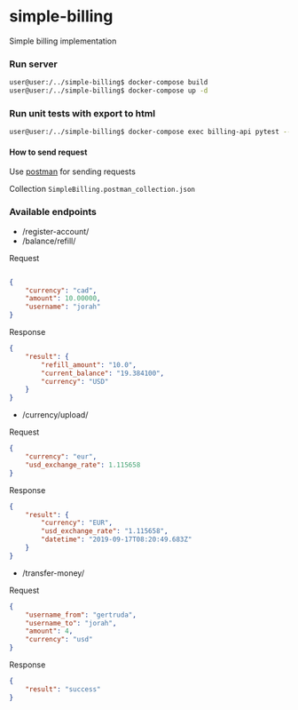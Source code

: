 # simple-billing
Simple billing implementation

### Run server
```bash
user@user:/../simple-billing$ docker-compose build
user@user:/../simple-billing$ docker-compose up -d
```

### Run unit tests with export to html
```bash
user@user:/../simple-billing$ docker-compose exec billing-api pytest --cov=./ --html=report.html
```

#### How to send request

Use [postman](https://www.getpostman.com/downloads/) for sending requests

Collection `SimpleBilling.postman_collection.json`


### Available endpoints

- /register-account/
- /balance/refill/

Request
```json

{
	"currency": "cad",
	"amount": 10.00000,
	"username": "jorah"
}
```
Response
```json
{
    "result": {
        "refill_amount": "10.0",
        "current_balance": "19.384100",
        "currency": "USD"
    }
}
```
- /currency/upload/

Request
```json
{
	"currency": "eur",
	"usd_exchange_rate": 1.115658
}
```
Response
```json
{
    "result": {
        "currency": "EUR",
        "usd_exchange_rate": "1.115658",
        "datetime": "2019-09-17T08:20:49.683Z"
    }
}
```
- /transfer-money/

Request
```json
{
	"username_from": "gertruda",
	"username_to": "jorah",
	"amount": 4,
	"currency": "usd"
}
```
Response
```json
{
    "result": "success"
}
```